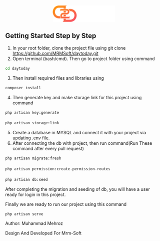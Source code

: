 <p align="center"><img src="public/assets/img/logo.png" width="200px"></p>


## Getting Started Step by Step
1. In your root folder, clone the project file using git clone https://github.com/MRMSoft/daytoday.git
2. Open terminal (bash/cmd). Then go to project folder using command

```sh
cd daytoday
```

3. Then install required files and libraries using

```sh
composer install
```

4. Then generate key and make storage link for this project using command

```sh
php artisan key:generate

php artisan storage:link
```

5. Create a database in MYSQL and connect it with your project via updating .env file.
6. After connecting the db with project, then run command(Run These command after every pull request)

```sh
php artisan migrate:fresh

php artisan permission:create-permission-routes

php artisan db:seed
```

After completing the migration and seeding of db, you will have a user ready for login in this project.




Finally we are ready to run our project using this command

```sh
php artisan serve
```

Author: Muhammad Mehroz

Design And Developed For Mrm-Soft
